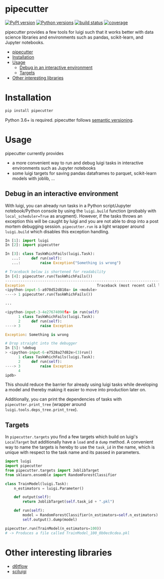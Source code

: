 # pipecutter
[![PyPI version](http://img.shields.io/pypi/v/pipecutter.svg?style=flat-square&color=blue)](https://pypi.python.org/pypi/pipecutter/) [![Python versions](https://img.shields.io/pypi/pyversions/pipecutter.svg?style=flat-square&color=blue)]() [![build status](http://img.shields.io/travis/binste/pipecutter/master.svg?style=flat)](https://travis-ci.org/binste/pipecutter) [![coverage](https://img.shields.io/codecov/c/github/binste/pipecutter/master.svg?style=flat)](https://codecov.io/gh/binste/pipecutter?branch=master)

pipecutter provides a few tools for luigi such that it works better with data science libraries and environments such as pandas, scikit-learn, and Jupyter notebooks.

- [pipecutter](#pipecutter)
- [Installation](#installation)
- [Usage](#usage)
  - [Debug in an interactive environment](#debug-in-an-interactive-environment)
  - [Targets](#targets)
- [Other interesting libraries](#other-interesting-libraries)

# Installation
```bash
pip install pipecutter
```

Python 3.6+ is required. pipecutter follows [semantic versioning](https://semver.org/).

# Usage
pipecutter currently provides

* a more convenient way to run and debug luigi tasks in interactive environments such as Jupyter notebooks
* some luigi targets for saving pandas dataframes to parquet, scikit-learn models with joblib, ...

## Debug in an interactive environment
With luigi, you can already run tasks in a Python script/Jupyter notebook/Python console by using the `luigi.build` function (probably with `local_scheduler=True` as arugment). However, if the tasks throws an exception this will be caught by luigi and you are not able to drop into a post mortem debugging session. `pipecutter.run` is a light wrapper around `luigi.build` which disables this exception handling.

```python
In [1]: import luigi
In [2]: import pipecutter

In [3]: class TaskWhichFails(luigi.Task):
   ...:     def run(self):
   ...:         raise Exception("Something is wrong")

# Traceback below is shortened for readability
In [4]: pipecutter.run(TaskWhichFails())
---------------------------------------------------------------------------
Exception                                 Traceback (most recent call last)
<ipython-input-5-a970d52d810a> in <module>
----> 1 pipecutter.run(TaskWhichFails())

...

<ipython-input-3-4e27674090fa> in run(self)
      1 class TaskWhichFails(luigi.Task):
      2     def run(self):
----> 3         raise Exception

Exception: Something is wrong

# Drop straight into the debugger
In [5]: %debug
> <ipython-input-6-e7528a27d82e>(3)run()
      1 class TaskWhichFails(luigi.Task):
      2     def run(self):
----> 3         raise Exception
      4
ipdb>
```
This should reduce the barrier for already using luigi tasks while developing a model and thereby making it easier to move into production later on.

Additionally, you can print the dependencies of tasks with `pipecutter.print_tree` (wrapper around `luigi.tools.deps_tree.print_tree`).

## Targets
In `pipecutter.targets` you find a few targets which build on luigi's `LocalTarget` but additionally have a `load` and a `dump` method. A convenient way to name the targets is hereby to use the `task_id` in the name, which is unique with respect to the task name and its passed in parameters.

```python
import luigi
import pipecutter
from pipecutter.targets import JoblibTarget
from sklearn.ensemble import RandomForestClassifier

class TrainModel(luigi.Task):
    n_estimators = luigi.Parameter()

    def output(self):
        return JoblibTarget(self.task_id + ".pkl")

    def run(self):
        model = RandomForestClassifier(n_estimators=self.n_estimators)
        self.output().dump(model)

pipecutter.run(TrainModel(n_estimators=100))
# -> Produces a file called TrainModel_100_0b0ec0cdea.pkl
```

# Other interesting libraries
* [d6tflow](https://github.com/d6t/d6tflow)
* [sciluigi](https://github.com/pharmbio/sciluigi)
